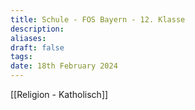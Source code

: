 ```yaml
---
title: Schule - FOS Bayern - 12. Klasse
description: 
aliases: 
draft: false
tags: 
date: 18th February 2024
---
```

[[Religion - Katholisch]]